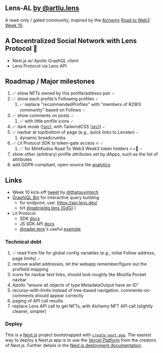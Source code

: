 ## Lens-AL [by @artlu.lens](https://lenster.xyz/u/artlu.lens)

A read-only / gated community, inspired by the [Alchemy](https://www.alchemy.com/) [Road to Web3](https://docs.alchemy.com/docs/welcome-to-the-road-to-web3) [Week 10](https://docs.alchemy.com/docs/how-to-create-a-decentralized-twitter-with-lens-protocol).

## A Decentralized Social Network with Lens Protocol 🌿

- Next.js w/ Apollo GraphQL client
- Lens Protocol via Lens API

## Roadmap / Major milestones

1. ✅ show NFTs owned by this profile/address pair 🗸
2. ✅ show each profile's Following profiles 🗸
      1. ✅ replace "recommendedProfiles" with "members of R2W3 community" based on Follows 🗸
3. ✅ show comments on posts 🗸
   1. ✅ with little profile icons 🗸
4. ✅ dark mode ([[src](https://blog.logrocket.com/dark-mode-in-react-an-in-depth-guide/)], with TailwindCSS [[src](https://nextjsdev.com/add-dark-mode-in-nextjs-app-using-tailwind-css-dark-mode/)]) 🗸
5. ✅ navbar at top/bottom of page (e.g., quick links to Lenster) 🗸
   1. dynamic breadcrumbs
6. ✅ Lit Protocol SDK to token-gate access 🔥 🗸
   1. ✅ for MintKudos Road To Web3 Week3 token holders 🔥+🎉 🗸
7. show other (arbitrary) profile attributes set by dApps, such as the list of attributes
8. add GDPR-compliant, open-source lite [analytics](https://umami.is/)

## Links
* Week 10 kick-off [tweet](https://twitter.com/thatguyintech/status/1547585019983499268) by [@thatguyintech](https://twitter.com/thatguyintech)
* [GraphiQL Bin](https://graphiqlbin.com/) for interactive query building
  * for endpoint, use: https://api.lens.dev/
  * h/t [@gabrieldg.lens (GdG)](https://lenster.xyz/u/gabrieldg.lens)
)
* Lit Protocol
  * SDK [docs](https://developer.litprotocol.com/sdk/intro)
  * JS SDK API [docs](https://lit-protocol.github.io/lit-js-sdk/api_docs_html/index.html)
  * [@nader.lens](https://lenster.xyz/u/nader.lens)'s useful [example](https://github.com/dabit3/nextjs-lit-token-gating)

### Technical debt
1. ✅ read from file for global config variables (e.g., initial Follow address, page limits) 🗸
2. remove wallet addresses, let the webapp remember/figure out the profileId mapping
3. icons for navbar text links, should look roughly like Mozilla Pocket navbar
4. Apollo "ensure all objects of type MetadataOutput have an ID"
5. recurse-with-limits instead of tree-based navigation. comments-on-comments should appear correctly
6. paging of API call results
7. replace Lens API call to get NFTs, with Alchemy NFT API call (slightly cleaner, simpler)

### Deploy

This is a [Next.js](https://nextjs.org/) project bootstrapped with [`create-next-app`](https://github.com/vercel/next.js/tree/canary/packages/create-next-app). The easiest way to deploy a Next.js app is to use the [Vercel Platform](https://vercel.com/new?utm_medium=default-template&filter=next.js&utm_source=create-next-app&utm_campaign=create-next-app-readme) from the creators of Next.js. Further details in the [Next.js deployment documentation](https://nextjs.org/docs/deployment).

